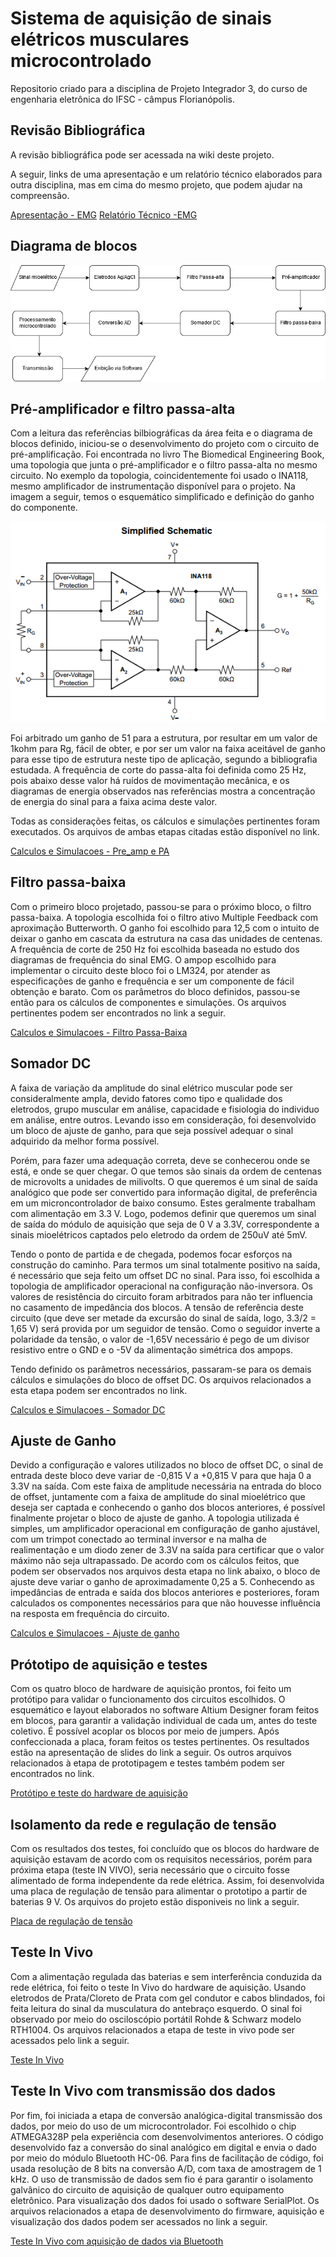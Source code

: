 <h1> Sistema de aquisição de sinais elétricos musculares microcontrolado </h1>

<p>Repositorio criado para a disciplina de Projeto Integrador 3, do curso de engenharia eletrônica do IFSC - câmpus Florianópolis. <br/>
</p>

<h2> Revisão Bibliográfica </h2>

<p> A revisão bibliográfica pode ser acessada na wiki deste projeto.</p>
<p> A seguir, links de uma apresentação e um relatório técnico elaborados para outra disciplina, mas em cima do mesmo projeto, que podem ajudar na compreensão.<p>

[Apresentação - EMG](https://github.com/Everton-LF-Santos/Projeto-Integrador-3-2018-1/blob/Eletroneuromiografia-ENMG/prototipo_e_testes/Apresenta%C3%A7%C3%A3o%20PI3%20-%20COm.pdf)
[Relatório Técnico -EMG](https://docs.google.com/document/d/1B7dxLtk4YTgo0cG7-Vo4bE_Du3ThqNgDaQOGe45rIPg/edit)

<h2> Diagrama de blocos </h2>

![Figura 1 - Diagrama de blocos do projeto](https://github.com/Everton-LF-Santos/Projeto-Integrador-3-2018-1/blob/Eletroneuromiografia-ENMG/images/diagrama_certo.png "Diagrama de Blocos")

<h2> Pré-amplificador e filtro passa-alta </h2>
<p> Com a leitura das referências bilbiográficas da área feita e o diagrama de blocos definido, iniciou-se o desenvolvimento do projeto com o circuito de pré-amplificação. Foi encontrada no livro The Biomedical Engineering Book, uma topologia que junta o pré-amplificador e o filtro passa-alta no mesmo circuito. No exemplo da topologia, coincidentemente foi usado o INA118, mesmo amplificador de instrumentação disponível para o projeto. Na imagem a seguir, temos o esquemático simplificado e definição do ganho do componente.<p>
  
 ![Figura 2 - esquematico e ganho INA118](https://github.com/Everton-LF-Santos/Projeto-Integrador-3-2018-1/blob/Eletroneuromiografia-ENMG/images/ina118_ss_ganho.png "Esquemático simples e ganho INA118")
 


<p>Foi arbitrado um ganho de 51 para a estrutura, por resultar em um valor de 1kohm para Rg, fácil de obter, e por ser um valor na faixa aceitável de ganho para esse tipo de estrutura neste tipo de aplicação, segundo a bibliografia estudada. A frequência de corte do passa-alta foi definida como 25 Hz, pois abaixo desse valor há ruídos de movimentação mecânica, e os diagramas de energia observados nas referências mostra a concentração de energia do sinal para a faixa acima deste valor.<p>
  
<p>Todas as considerações feitas, os cálculos e simulações pertinentes foram executados. Os arquivos de ambas etapas citadas estão disponível no link.<p>

[Calculos e Simulacoes - Pre_amp e PA](https://github.com/Everton-LF-Santos/Projeto-Integrador-3-2018-1/tree/Eletroneuromiografia-ENMG/pre_amp_e_passa_alta)

<h2> Filtro passa-baixa </h2>

<p>Com o primeiro bloco projetado, passou-se para o próximo bloco, o filtro passa-baixa. A topologia escolhida foi o filtro ativo Multiple Feedback com aproximação Butterworth. O ganho foi escolhido para 12,5 com o intuito de deixar o ganho em cascata da estrutura na casa das unidades de centenas. A frequência de corte de 250 Hz foi escolhida baseada no estudo dos diagramas de frequência do sinal  EMG. O ampop escolhido para implementar o circuito deste bloco foi o LM324, por atender as especificações de ganho e frequência e ser um componente de fácil obtenção e barato. Com os parâmetros do bloco definidos, passou-se então para os cálculos de componentes e simulações. Os arquivos pertinentes podem ser encontrados no link a seguir.<p>
  
[Calculos e Simulacoes - Filtro Passa-Baixa](https://github.com/Everton-LF-Santos/Projeto-Integrador-3-2018-1/tree/Eletroneuromiografia-ENMG/passa_baixa)

<h2> Somador DC </h2>

<p> A faixa de variação da amplitude do sinal elétrico muscular pode ser consideralmente ampla, devido fatores como tipo e qualidade dos eletrodos, grupo muscular em análise, capacidade e fisiologia do individuo em análise, entre outros. Levando isso em consideração, foi desenvolvido um bloco de ajuste de ganho, para que seja possível adequar o sinal adquirido da melhor forma possível.
<p>Porém, para fazer uma adequação correta, deve se conhecerou onde se está, e onde se quer chegar. O que temos são sinais da ordem de centenas de microvolts a unidades de milivolts. O que queremos é um sinal de saída analógico que pode ser convertido para informação digital, de preferência em um microncontrolador de baixo consumo. Estes geralmente trabalham com alimentação em 3.3 V. Logo, podemos definir que queremos um sinal de saída do módulo de aquisição que seja de 0 V a 3.3V, correspondente a sinais mioelétricos captados pelo eletrodo da ordem de 250uV até 5mV.
<p> Tendo o ponto de partida e de chegada, podemos focar esforços na construção do caminho. Para termos um sinal totalmente positivo na saída, é necessário que seja feito um offset DC no sinal. Para isso, foi escolhida a topologia de amplificador operacional na configuração não-inversora. Os valores de resistência do circuito foram arbitrados para não ter influencia no casamento de impedância dos blocos. A tensão de referência deste circuito (que deve ser metade da excursão do sinal de saída, logo, 3.3/2 = 1,65 V) será provida por um seguidor de tensão. Como o seguidor inverte a polaridade da tensão, o valor de -1,65V necessário é pego de um divisor resistivo entre o GND e o -5V da alimentação simétrica dos ampops.
<p> Tendo definido os parâmetros necessários, passaram-se para os demais cálculos e simulações do bloco de offset DC. Os arquivos relacionados a esta etapa podem ser encontrados no link.
  
[Calculos e Simulacoes - Somador DC](https://github.com/Everton-LF-Santos/Projeto-Integrador-3-2018-1/tree/Eletroneuromiografia-ENMG/somadorDC)

<h2> Ajuste de Ganho </h2>

<p> Devido a configuração e valores utilizados no bloco de offset DC, o sinal de entrada deste bloco deve variar de -0,815 V a +0,815 V para que haja 0 a 3.3V na saída. Com este faixa de amplitude necessária na entrada do bloco de offset, juntamente com a faixa de amplitude do sinal mioelétrico que deseja ser captada e conhecendo o ganho dos blocos anteriores, é possível finalmente projetar o bloco de ajuste de ganho. A topologia utilizada é simples, um amplificador operacional em configuração de ganho ajustável, com um trimpot conectado ao terminal inversor e na malha de realimentação e um diodo zener de 3.3V na saída para certificar que o valor máximo não seja ultrapassado. De acordo com os cálculos feitos, que podem ser observados nos arquivos desta etapa no link abaixo, o bloco de ajuste deve variar o ganho de aproximadamente 0,25 a 5. Conhecendo as impedâncias de entrada e saída dos blocos anteriores e posteriores, foram calculados os componentes necessários para que não houvesse influência na resposta em frequência do circuito. 
  
[Calculos e Simulacoes - Ajuste de ganho](https://github.com/Everton-LF-Santos/Projeto-Integrador-3-2018-1/tree/Eletroneuromiografia-ENMG/ajuste_ganho)
  
<h2> Prótotipo de aquisição e testes </h2>

<p> Com os quatro bloco de hardware de aquisição prontos, foi feito um protótipo para validar o funcionamento dos circuitos escolhidos. O esquemático e layout elaborados no software Altium Designer foram feitos em blocos, para garantir a validação individual de cada um, antes do teste coletivo. É possível acoplar os blocos por meio de jumpers. Após confeccionada a placa, foram feitos os testes pertinentes. Os resultados estão na apresentação de slides do link a seguir. Os outros arquivos relacionados à etapa de prototipagem e testes também podem ser encontrados no link.
  
[Protótipo  e teste do hardware de aquisição](https://github.com/Everton-LF-Santos/Projeto-Integrador-3-2018-1/tree/Eletroneuromiografia-ENMG/prototipo_e_testes)

<h2> Isolamento da rede e regulação de tensão </h2>

Com os resultados dos testes, foi concluído que os blocos do hardware de aquisição estavam de acordo com os requisitos necessários, porém para próxima etapa (teste IN VIVO), seria necessário que o circuito fosse alimentado de forma independente da rede elétrica. Assim, foi desenvolvida uma placa de regulação de tensão para alimentar o prototipo a partir de baterias 9 V. Os arquivos do projeto estão disponiveis no link a seguir.

[Placa de regulação de tensão](https://github.com/Everton-LF-Santos/Projeto-Integrador-3-2018-1/tree/Eletroneuromiografia-ENMG/reg_tensao)

<h2> Teste In Vivo </h2>

Com a alimentação regulada das baterias e sem interferência conduzida da rede elétrica, foi feito o teste In Vivo do hardware de aquisição. Usando eletrodos de Prata/Cloreto de Prata com gel condutor e cabos blindados, foi feita leitura do sinal da musculatura do antebraço esquerdo. O sinal foi observado por meio do osciloscópio portátil Rohde & Schwarz modelo RTH1004. Os arquivos relacionados a etapa de teste in vivo pode ser acessados pelo link a seguir.

[Teste In Vivo](https://github.com/Everton-LF-Santos/Projeto-Integrador-3-2018-1/tree/Eletroneuromiografia-ENMG/teste_vivo)

<h2> Teste In Vivo com transmissão dos dados </h2>

Por fim, foi iniciada a etapa de conversão analógica-digital transmissão dos dados, por meio do uso de um microcontrolador. Foi escolhido o chip ATMEGA328P pela experiência com desenvolvimentos anteriores. O código desenvolvido faz a conversão do sinal analógico em digital e envia o dado por meio do módulo Bluetooth HC-06. Para fins de facilitação de código, foi usada resolução de 8 bits na conversão A/D, com taxa de amostragem de 1 kHz. O uso de transmissão de dados sem fio é para garantir o isolamento galvânico do circuito de aquisição de qualquer outro equipamento eletrônico. Para visualização dos dados foi usado o software SerialPlot. Os arquivos relacionados a etapa de desenvolvimento do firmware, aquisição e visualização dos dados podem ser acessados no link a seguir.

[Teste In Vivo com aquisição de dados via Bluetooth](https://github.com/Everton-LF-Santos/Projeto-Integrador-3-2018-1/tree/Eletroneuromiografia-ENMG/firmware_bt)
